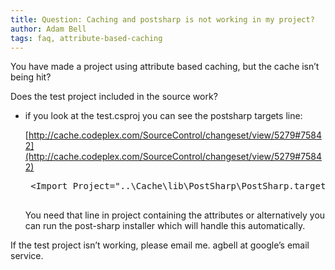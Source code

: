 ```yaml
---
title: Question: Caching and postsharp is not working in my project?
author: Adam Bell
tags: faq, attribute-based-caching
---
```

You have made a project using attribute based caching, but the cache isn’t being hit?

<span>Does the test project included in the source work?</span>

*   <span>if you look at the test.csproj you can see the <span class="il">postsharp</span> targets line:  

    [http://cache.codeplex.com/SourceControl/changeset/view/5279#75842](http://cache.codeplex.com/SourceControl/changeset/view/5279#75842)  

    <pre> <span><</span><span>Import</span> <span>Project</span><span>=</span><span>"</span><span>..\Cache\lib\<span class="il">PostSharp</span>\<span class="il">PostSharp</span>.targets</span><span>"</span> <span>/></span>  

    </pre>

    You need that line in project containing the attributes or alternatively you can run the post-sharp installer which will handle this automatically.</span>

If the test project isn’t working, please email me. agbell at google’s email service.
